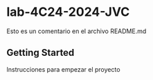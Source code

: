 # lab-4C24-2024-JVC 

Esto es un comentario en el archivo README.md

## Getting Started

Instrucciones para empezar el proyecto

